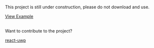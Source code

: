 This project is still under construction, please do not download and use.

[View Example](http://myxvisual.github.io)
<br />
<br />

Want to contribute to the project?

[react-uwp](https://github.com/myxvisual/react-uwp)